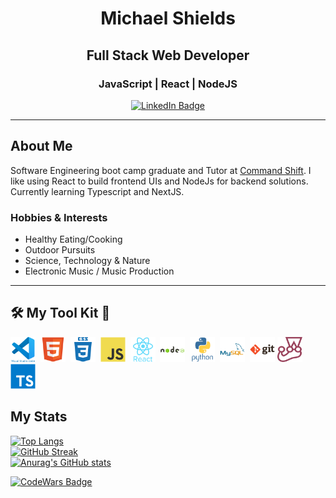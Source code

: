 <div align="center">
  <h1>Michael Shields</h1>
  <h2>Full Stack Web Developer</h2>
  <h3>JavaScript | React | NodeJS</h3>
</div>

<div id="badges" align="center">
  <a href="https://www.linkedin.com/in/michael-shields-a836b5211/" target="_blank">
    <img src="https://img.shields.io/badge/LinkedIn-blue?style=for-the-badge&logo=linkedin&logoColor=white" alt="LinkedIn Badge"/>
  </a>
</div>

---

## About Me

Software Engineering boot camp graduate and Tutor at [Command Shift](https://www.commandshift.co/). I like using React to build frontend UIs and NodeJs for backend solutions. Currently learning Typescript and NextJS.

### Hobbies & Interests

- Healthy Eating/Cooking
- Outdoor Pursuits
- Science, Technology & Nature
- Electronic Music / Music Production

---

## 🛠️ My Tool Kit 🧰

<div>
  <img src="https://github.com/devicons/devicon/blob/master/icons/vscode/vscode-original-wordmark.svg" title="Visual Studio Code" alt="Visual Studio Code" width="40" height="40"/>&nbsp;
  <img src="https://github.com/devicons/devicon/blob/master/icons/html5/html5-original.svg" title="HTML5" alt="HTML" width="40" height="40"/>&nbsp;
  <img src="https://github.com/devicons/devicon/blob/master/icons/css3/css3-plain-wordmark.svg"  title="CSS3" alt="CSS" width="40" height="40"/>&nbsp;
  <img src="https://github.com/devicons/devicon/blob/master/icons/javascript/javascript-original.svg" title="JavaScript" alt="JavaScript" width="40" height="40"/>&nbsp;
  <img src="https://github.com/devicons/devicon/blob/master/icons/react/react-original-wordmark.svg" title="React" alt="React" width="40" height="40"/>&nbsp;
  <img src="https://github.com/devicons/devicon/blob/master/icons/nodejs/nodejs-original-wordmark.svg" title="NodeJS" alt="NodeJS" width="40" height="40"/>&nbsp;
  <img src="https://github.com/devicons/devicon/blob/master/icons/python/python-original-wordmark.svg" title="Python" alt="Python" width="40" height="40"/>&nbsp;
  <img src="https://github.com/devicons/devicon/blob/master/icons/mysql/mysql-original-wordmark.svg" title="MySQL" alt="MySQL" width="40" height="40"/>&nbsp;
  <img src="https://github.com/devicons/devicon/blob/master/icons/git/git-original-wordmark.svg" title="Git" alt="Git" width="40" height="40"/>
  <img src="https://github.com/devicons/devicon/blob/master/icons/jest/jest-plain.svg" title="Git" alt="Git" width="40" height="40"/>
  <img src="https://github.com/devicons/devicon/blob/master/icons/typescript/typescript-original.svg" title="Typescript" alt="Typescript" width="40" height="40"/>
</div>

## My Stats

[![Top Langs](https://github-readme-stats.vercel.app/api/top-langs/?username=mike-shields-dev&theme=radical)](https://github.com/anuraghazra/github-readme-stats)\
[![GitHub Streak](http://github-readme-streak-stats.herokuapp.com?user=mike-shields-dev&theme=radical)](https://git.io/streak-stats)\
[![Anurag's GitHub stats](https://github-readme-stats.vercel.app/api?username=mike-shields-dev&theme=radical)](https://github.com/anuraghazra/github-readme-stats)

<a href="https://www.codewars.com/users/mike-shields">
  <img src="https://www.codewars.com/users/mike-shields/badges/large" alt="CodeWars Badge" />
</a>



